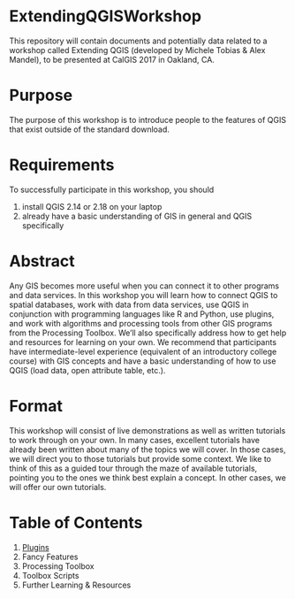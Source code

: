 # ExtendingQGISWorkshop

This repository will contain documents and potentially data related to a workshop called Extending QGIS (developed by Michele Tobias & Alex Mandel), to be presented at CalGIS 2017 in Oakland, CA.

# Purpose 
The purpose of this workshop is to introduce people to the features of QGIS that exist outside of the standard download.  

# Requirements
To successfully participate in this workshop, you should 
1. install QGIS 2.14 or 2.18 on your laptop
2. already have a basic understanding of GIS in general and QGIS specifically

# Abstract
Any GIS becomes more useful when you can connect it to other programs and data services.  In this workshop you will learn how to connect QGIS to spatial databases, work with data from data services, use QGIS in conjunction with programming languages like R and Python, use plugins, and work with algorithms and processing tools from other GIS programs from the Processing Toolbox.  We’ll also specifically address how to get help and resources for learning on your own.  We recommend that participants have intermediate-level experience (equivalent of an introductory college course) with GIS concepts and have a basic understanding of how to use QGIS (load data, open attribute table, etc.).

# Format
This workshop will consist of live demonstrations as well as written tutorials to work through on your own.  In many cases, excellent tutorials have already been written about many of the topics we will cover.  In those cases, we will direct you to those tutorials but provide some context.  We like to think of this as a guided tour through the maze of available tutorials, pointing you to the ones we think best explain a concept.  In other cases, we will offer our own tutorials.

# Table of Contents

1. [Plugins](https://github.com/MicheleTobias/ExtendingQGISWorkshop/blob/master/Plugins.md)
2. Fancy Features
3. Processing Toolbox
4. Toolbox Scripts
5. Further Learning & Resources
